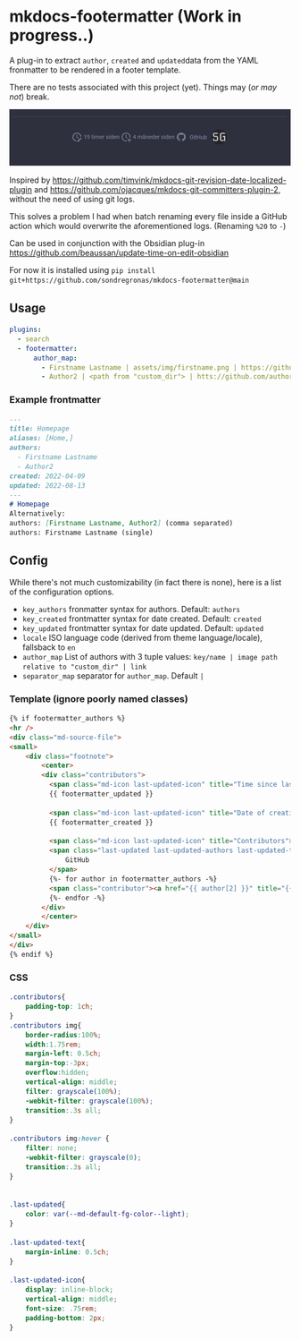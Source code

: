# mkdocs-footermatter (Work in progress..)
A plug-in to extract `author`, `created` and `updated`data from the YAML fronmatter to be rendered in a footer template.

There are no tests associated with this project (yet). Things may (*or may not*) break.

![img.png](img.png)

Inspired by https://github.com/timvink/mkdocs-git-revision-date-localized-plugin and https://github.com/ojacques/mkdocs-git-committers-plugin-2, without the need of using git logs.

This solves a problem I had when batch renaming every file inside a GitHub action which would overwrite the aforementioned logs. (Renaming `%20` to `-`)

Can be used in conjunction with the Obsidian plug-in https://github.com/beaussan/update-time-on-edit-obsidian

For now it is installed using `pip install git+https://github.com/sondregronas/mkdocs-footermatter@main`

## Usage
```yaml
plugins:
  - search
  - footermatter:
      author_map:
        - Firstname Lastname | assets/img/firstname.png | https://github.com/firstnamelastname
        - Author2 | <path from "custom_dir"> | htts://github.com/author2
```

### Example frontmatter
```markdown
---
title: Homepage
aliases: [Home,]
authors:
  - Firstname Lastname
  - Author2
created: 2022-04-09
updated: 2022-08-13
---
# Homepage
Alternatively:
authors: [Firstname Lastname, Author2] (comma separated)
authors: Firstname Lastname (single)
```

## Config
While there's not much customizability (in fact there is none), here is a list of the configuration options.

- `key_authors` fronmatter syntax for authors. Default: `authors`
- `key_created` frontmatter syntax for date created. Default: `created`
- `key_updated` frontmatter syntax for date updated. Default: `updated`
- `locale` ISO language code (derived from theme language/locale), fallsback to `en`
- `author_map` List of authors with 3 tuple values: `key/name | image path relative to "custom_dir" | link`
- `separator_map` separator for `author_map`. Default `|`

### Template (ignore poorly named classes)
```html
{% if footermatter_authors %}
<hr />
<div class="md-source-file">
<small>
    <div class="footnote">
        <center>
        <div class="contributors">
          <span class="md-icon last-updated-icon" title="Time since last update"><svg xmlns="http://www.w3.org/2000/svg" viewBox="0 0 24 24"><path d="M21 13.1c-.1 0-.3.1-.4.2l-1 1 2.1 2.1 1-1c.2-.2.2-.6 0-.8l-1.3-1.3c-.1-.1-.2-.2-.4-.2m-1.9 1.8-6.1 6V23h2.1l6.1-6.1-2.1-2M12.5 7v5.2l4 2.4-1 1L11 13V7h1.5M11 21.9c-5.1-.5-9-4.8-9-9.9C2 6.5 6.5 2 12 2c5.3 0 9.6 4.1 10 9.3-.3-.1-.6-.2-1-.2s-.7.1-1 .2C19.6 7.2 16.2 4 12 4c-4.4 0-8 3.6-8 8 0 4.1 3.1 7.5 7.1 7.9l-.1.2v1.8Z"></path></svg></span>
          {{ footermatter_updated }}

          <span class="md-icon last-updated-icon" title="Date of creation"> <svg xmlns="http://www.w3.org/2000/svg" viewBox="0 0 24 24"><path d="M14.47 15.08 11 13V7h1.5v5.25l3.08 1.83c-.41.28-.79.62-1.11 1m-1.39 4.84c-.36.05-.71.08-1.08.08-4.42 0-8-3.58-8-8s3.58-8 8-8 8 3.58 8 8c0 .37-.03.72-.08 1.08.69.1 1.33.32 1.92.64.1-.56.16-1.13.16-1.72 0-5.5-4.5-10-10-10S2 6.5 2 12s4.47 10 10 10c.59 0 1.16-.06 1.72-.16-.32-.59-.54-1.23-.64-1.92M18 15v3h-3v2h3v3h2v-3h3v-2h-3v-3h-2Z"></path></svg> </span>
          {{ footermatter_created }}

          <span class="md-icon last-updated-icon" title="Contributors"><svg xmlns="http://www.w3.org/2000/svg" viewBox="0 0 24 24"><path d="M12 2A10 10 0 0 0 2 12c0 4.42 2.87 8.17 6.84 9.5.5.08.66-.23.66-.5v-1.69c-2.77.6-3.36-1.34-3.36-1.34-.46-1.16-1.11-1.47-1.11-1.47-.91-.62.07-.6.07-.6 1 .07 1.53 1.03 1.53 1.03.87 1.52 2.34 1.07 2.91.83.09-.65.35-1.09.63-1.34-2.22-.25-4.55-1.11-4.55-4.92 0-1.11.38-2 1.03-2.71-.1-.25-.45-1.29.1-2.64 0 0 .84-.27 2.75 1.02.79-.22 1.65-.33 2.5-.33.85 0 1.71.11 2.5.33 1.91-1.29 2.75-1.02 2.75-1.02.55 1.35.2 2.39.1 2.64.65.71 1.03 1.6 1.03 2.71 0 3.82-2.34 4.66-4.57 4.91.36.31.69.92.69 1.85V21c0 .27.16.59.67.5C19.14 20.16 22 16.42 22 12A10 10 0 0 0 12 2Z"></path></svg></span>
          <span class="last-updated last-updated-authors last-updated-text">
              GitHub
          </span>
          {%- for author in footermatter_authors -%}
          <span class="contributor"><a href="{{ author[2] }}" title="{{ author[0] }}" target="_blank"><img src="{{ base_url }}/{{author[1]}}" alt="{{ author[0] }}"></a></span>
          {%- endfor -%}
        </div>
        </center>
    </div>
</small>
</div>
{% endif %}
```

### CSS
```css
.contributors{
	padding-top: 1ch;
}
.contributors img{
    border-radius:100%;
    width:1.75rem;
	margin-left: 0.5ch;
    margin-top:-3px;
    overflow:hidden;
	vertical-align: middle;
    filter: grayscale(100%);
    -webkit-filter: grayscale(100%);
	transition:.3s all;
}

.contributors img:hover {
    filter: none;
    -webkit-filter: grayscale(0);
	transition:.3s all;
}


.last-updated{
	color: var(--md-default-fg-color--light);
}

.last-updated-text{
	margin-inline: 0.5ch;
}

.last-updated-icon{
	display: inline-block;
	vertical-align: middle;
	font-size: .75rem;
	padding-bottom: 2px;
}
```
